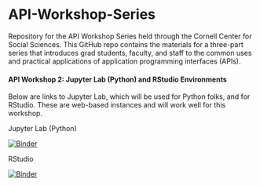 # API-Workshop-Series
Repository for the API Workshop Series held through the Cornell Center for Social Sciences. This GitHub repo contains the materials for a three-part series that introduces grad students, faculty, and staff to the common uses and practical applications of application programming interfaces (APIs). 

#### API Workshop 2: Jupyter Lab (Python) and RStudio Environments
Below are links to Jupyter Lab, which will be used for Python folks, and for RStudio. These are web-based instances and will work well for this workshop.

Jupyter Lab (Python)

[![Binder](https://mybinder.org/badge_logo.svg)](https://mybinder.org/v2/gh/jpwchang/API-Workshop-Series/HEAD)

RStudio

[![Binder](http://mybinder.org/badge.svg)](http://mybinder.org/v2/gh/ccss-rs/API-Workshop-Series/main?urlpath=rstudio)
